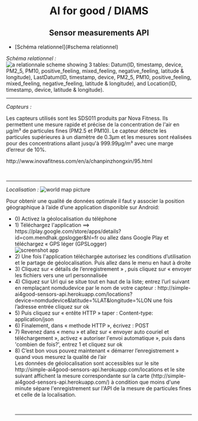 <h1 align="center">AI for good / DIAMS</h1>
<h2 align="center">Sensor measurements API</h2>


* [Schéma relationnel](#schema relationnel)

<em>Schéma relationnel :</em>
<img src="https://zupimages.net/up/19/29/09qm.jpg" alt="a relationnale scheme showing 3 tables: Datum(ID, timestamp, device, PM2_5, PM10, positive_feeling, mixed_feeling, negative_feeling, latitude & longitude), LastDatum(ID, timestamp, device, PM2_5, PM10, positive_feeling, mixed_feeling, negative_feeling, latitude & longitude), and Location(ID, timestamp, device, latitude & longitude).">
<br />
<hr />
<em>Capteurs :</em>
<p>Les capteurs utilisés sont les SDS011 produits par Nova Fitness. Ils permettent une mesure rapide et précise de la concentration de l'air en μg/m³ de particules fines (PM2.5 et PM10).
Le capteur détecte les particules supérieures à un diamètre de 0.3μm et les mesures sont réalisées pour des concentrations allant jusqu'à 999.99μg/m³ avec une marge d’erreur de 10%.</p>
<p> http://www.inovafitness.com/en/a/chanpinzhongxin/95.html </p>
<br />
<hr />
<em>Localisation :</em>
<img src='https://zupimages.net/up/19/29/8be3.jpg' alt='world map picture' />
<p>Pour obtenir une qualité de données optimale il faut y associer la position géographique à l’aide d’une application disponible sur Android:
  <ul>
  <li>0) Activez la géolocalisation du téléphone
  <li>1) Téléchargez l'application ==> https://play.google.com/store/apps/details?id=com.mendhak.gpslogger&hl=fr ou allez dans Google      Play et téléchargez « GPS léger (GPSLogger) </li>
    <img src="https://zupimages.net/up/19/30/vc6g.png" alt='screenshot app'/>
  <li>2) Une fois l'application téléchargée autorisez les conditions d’utilisation et le partage de géolocalisation. Puis allez dans le menu en haut à droite</li> 
  <li>3) Cliquez sur « détails de l’enregistrement » , puis cliquez sur « envoyer les fichiers vers une url personnalisée</li>
  <li>4) Cliquez sur Url qui se situe tout en haut de la liste; entrez l’url suivant en remplaçant nomdudevice par le nom de votre capteur : http://simple-ai4good-sensors-api.herokuapp.com/locations?device=nomdudevice&latitude=%LAT&longitude=%LON une fois l’adresse entrée cliquez sur ok</li>
  <li>5) Puis cliquez sur « entête HTTP » taper : Content-type: application/json</li>
  <li>6) Finalement, dans « methode HTTP », écrivez : POST</li>
  <li>7) Revenez dans « menu » et allez sur « envoyer auto couriel et téléchargement », activez « autoriser l'envoi automatique », puis dans 'combien de fois?', entrez 1 et cliquez sur ok</li>
  <li>8) C’est bon vous pouvez maintenant « démarrer l’enregistrement » quand vous mesurez la qualité de l’air</li>
  Les données de géolocalisation sont accessibles sur le site http://simple-ai4good-sensors-api.herokuapp.com/locations et le site suivant affichent la mesure correspondante sur la carte (http://simple-ai4good-sensors-api.herokuapp.com/) à condition que moins d'une minute sépare l'enregistrement sur l'API de la mesure de particules fines et celle de la localisation.</p>
<br />
<hr />
